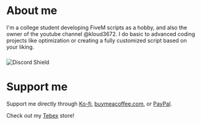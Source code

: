 # About me
I'm a college student developing FiveM scripts as a hobby, and also the owner of the youtube channel @kloud3672. I do basic to advanced coding projects like optimization or creating a fully customized script based on your liking.

###

![Discord Shield](https://discordapp.com/api/guilds/1131198002976014377/widget.png?style=shield)

# Support me

Support me directly through [Ko-fi](https://ko-fi.com/kloudyzxc), [buymeacoffee.com](https://bmc.link/kloudzxc), or [PayPal](https://paypal.me/MatthewMartin277353?country.x=PH&locale.x=en_US).

Check out my [Tebex](https://kloud-development.tebex.io/) store!